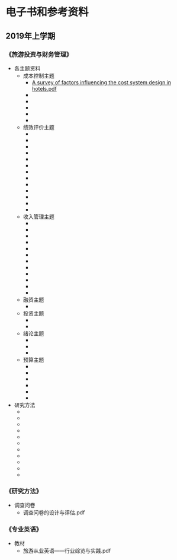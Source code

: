 # 电子书和参考资料

## 2019年上学期

### 《旅游投资与财务管理》

- 各主题资料
   - 成本控制主题
     - [A survey of factors influencing the cost system design in hotels.pdf](https://github.com/Jerry-goodboy/NankaiMTA/blob/master/%E7%94%B5%E5%AD%90%E4%B9%A6%E5%92%8C%E5%8F%82%E8%80%83%E8%B5%84%E6%96%99/2019%E5%B9%B4%E4%B8%8A%E5%AD%A6%E6%9C%9F/%E6%97%85%E6%B8%B8%E6%8A%95%E8%B5%84%E4%B8%8E%E8%B4%A2%E5%8A%A1%E7%AE%A1%E7%90%86/%E5%90%84%E4%B8%BB%E9%A2%98%E8%B5%84%E6%96%99/%E6%88%90%E6%9C%AC%E6%8E%A7%E5%88%B6%E4%B8%BB%E9%A2%98/A%20survey%20of%20factors%20influencing%20the%20cost%20system%20design%20in%20hotels.pdf)
     - <a href="电子书和参考资料/2019年上学期/旅游投资与财务管理/各主题资料/成本控制主题/Changes in emotions and their interactions with personality.pdf" target="_blank"/> []()
     - []()
     - []()
     - []()
     - []()
   - 绩效评价主题
     - []()
     - []()
     - []()
     - []()
     - []()
     - []()
     - []()
     - []()
     - []()
     - []()
     - []()
     - []()
     - []()
   - 收入管理主题
     - []()
     - []()
     - []()
     - []()
     - []()
     - []()
     - []()
     - []()
     - []()
     - []()
     - []()
     - []()
   - 融资主题
     - []()
   - 投资主题
     - []()
     - []()
   - 绪论主题
     - []()
     - []()
     - []()
   - 预算主题
     - []()
     - []()
     - []()
     - []()
     - []()
     - []()
- 研究方法
   - []()
   - []()
   - []()
   - []()
   - []()
   - []()
   - []()
   - []()
   - []()
   - []()
   - []()

### 《研究方法》

- 调查问卷
   - 调查问卷的设计与评估.pdf

### 《专业英语》

- 教材
   - 旅游从业英语——行业综览与实践.pdf